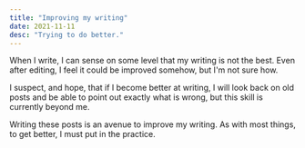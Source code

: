 ```yaml
---
title: "Improving my writing"
date: 2021-11-11
desc: "Trying to do better."
---
```


When I write, I can sense on some level that my writing is not the best. Even after editing, I feel it could be improved somehow, but I'm not sure how.

I suspect, and hope, that if I become better at writing, I will look back on old posts and be able to point out exactly what is wrong, but this skill is currently beyond me.

Writing these posts is an avenue to improve my writing. As with most things, to get better, I must put in the practice.
